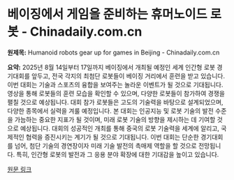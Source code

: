 # 베이징에서 게임을 준비하는 휴머노이드 로봇 - Chinadaily.com.cn

**원제목:** Humanoid robots gear up for games in Beijing - Chinadaily.com.cn

**요약:** 2025년 8월 14일부터 17일까지 베이징에서 개최될 예정인 세계 인간형 로봇 경기대회를 앞두고, 전국 각지의 최첨단 로봇들이 베이징 거리에서 훈련을 받고 있습니다.  이번 대회는 기술과 스포츠의 융합을 보여주는 놀라운 이벤트가 될 것으로 기대됩니다.  영상을 통해 로봇들의 훈련 모습을 확인할 수 있으며,  다양한 로봇들이 참가하여 경쟁을 펼칠 것으로 예상됩니다.  대회 참가 로봇들은  고도의 기술력을 바탕으로 설계되었으며,  다양한 종목에서 실력을 겨룰 예정입니다.  본 대회는 인공지능 및 로봇 기술의 발전 수준을 가늠하는 중요한 지표가 될 것이며,  미래 로봇 기술의 방향을 제시하는 데 기여할 것으로 예상됩니다.  대회의 성공적인 개최를 통해 중국의 로봇 기술력을 세계에 알리고,  국제적인 협력을 증진시키는 계기가 될 것으로 기대됩니다.  이번 대회는 단순한 경기대회를 넘어,  첨단 기술의 경연장이자 미래 기술 발전의 촉매제 역할을 할 것으로 전망됩니다.  특히,  인간형 로봇의 발전과 그 응용 분야 확장에 대한 기대감을 높이고 있습니다.

[원문 링크](https://www.chinadaily.com.cn/a/202507/25/WS6882b64fa310ad07b5d91d8b.html)
